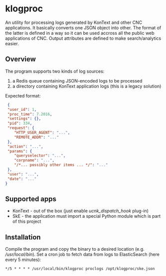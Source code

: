 # klogproc

An utility for processing logs generated by KonText and other CNC applications.
It basically converts one JSON object into other. The format of the latter is
defined in a way so it can be used accross all the public web applications of CNC.
Output attributes are defined to make search/analytics easier.

## Overview

The program supports two kinds of log sources:

1. a Redis queue containing JSON-encoded logs to be processed
1. a directory containing KonText application logs (this is a legacy solution)

Expected format:

```json
 {
 "user_id": 1,
 "proc_time": 7.2016,
 "settings": {},
 "pid": 334,
 "request": {
    "HTTP_USER_AGENT": "...",
    "REMOTE_ADDR": "..."
 },
 "action": "...",
 "params": {
    "queryselector": "...",
    "corpname": "...",
    "/*... possibly other items ... */": "..."
 },
 "user": "...",
 "date": "..."
}
```

## Supported apps

* KonText - out of the box (just enable *ucnk_dispatch_hook* plug-in)
* SkE - the application must import a special Python module which is part of this project

## Installation

Compile the program and copy the binary to a desired location (e.g. */usr/local/bin*).
Set a cron job to fetch data from logs to ElasticSearch (here every 5 minutes):

```
*/5 * * * * /usr/local/bin/klogproc proclogs /opt/klogproc/ske.json
```